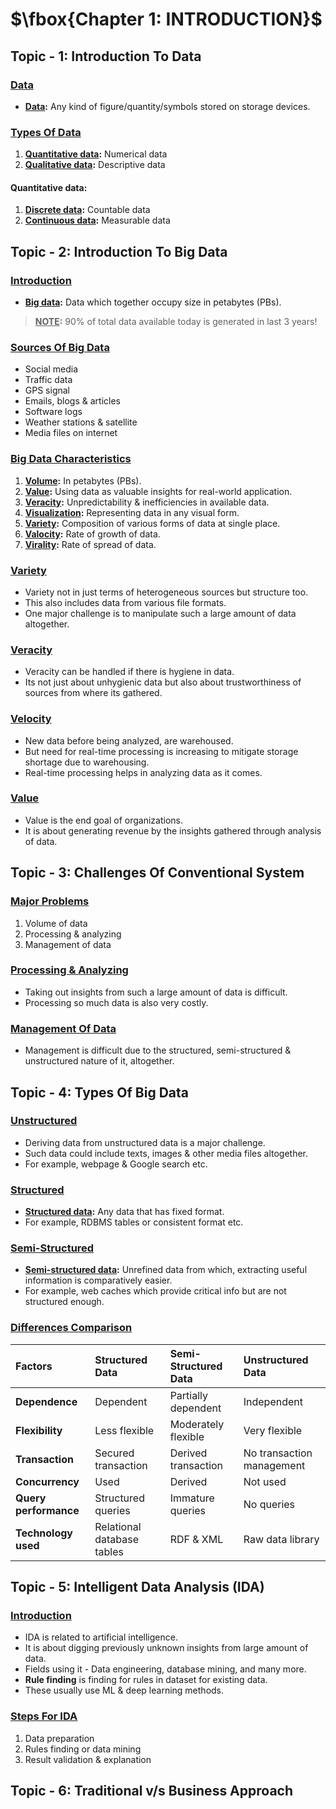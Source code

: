 # $\fbox{Chapter 1: INTRODUCTION}$





## **Topic - 1: Introduction To Data**

### <u>Data</u>

- **<u>Data</u>:** Any kind of figure/quantity/symbols stored on storage devices.


### <u>Types Of Data</u>

1. **<u>Quantitative data</u>:** Numerical data
2. **<u>Qualitative data</u>:** Descriptive data

#### Quantitative data:

1. **<u>Discrete data</u>:** Countable data
2. **<u>Continuous data</u>:** Measurable data



## **Topic - 2: Introduction To Big Data**

### <u>Introduction</u>

- **<u>Big data</u>:** Data which together occupy size in petabytes (PBs).

>**<u>NOTE</u>:**
>$90\%$ of total data available today is generated in last $3$ years!


### <u>Sources Of Big Data</u>

- Social media
- Traffic data
- GPS signal
- Emails, blogs & articles
- Software logs
- Weather stations & satellite
- Media files on internet


### <u>Big Data Characteristics</u>

1. **<u>Volume</u>:** In petabytes (PBs).
2. **<u>Value</u>:** Using data as valuable insights for real-world application.
3. **<u>Veracity</u>:** Unpredictability & inefficiencies in available data.
4. **<u>Visualization</u>:** Representing data in any visual form.
5. **<u>Variety</u>:** Composition of various forms of data at single place.
6. **<u>Valocity</u>:** Rate of growth of data.
7. **<u>Virality</u>:** Rate of spread of data.


### <u>Variety</u>

- Variety not in just terms of heterogeneous sources but structure too.
- This also includes data from various file formats.
- One major challenge is to manipulate such a large amount of data altogether.


### <u>Veracity</u>

- Veracity can be handled if there is hygiene in data.
- Its not just about unhygienic data but also about trustworthiness of sources from where its gathered.


### <u>Velocity</u>

- New data before being analyzed, are warehoused.
- But need for real-time processing is increasing to mitigate storage shortage due to warehousing.
- Real-time processing helps in analyzing data as it comes.


### <u>Value</u>

- Value is the end goal of organizations.
- It is about generating revenue by the insights gathered through analysis of data.



## **Topic - 3: Challenges Of Conventional System**

### <u>Major Problems</u>

1. Volume of data
2. Processing & analyzing
3. Management of data


### <u>Processing & Analyzing</u>

- Taking out insights from such a large amount of data is difficult.
- Processing so much data is also very costly.


### <u>Management Of Data</u>

- Management is difficult due to the structured, semi-structured & unstructured nature of it, altogether.



## **Topic - 4: Types Of Big Data**

### <u>Unstructured</u>

- Deriving data from unstructured data is a major challenge.
- Such data could include texts, images & other media files altogether.
- For example, webpage & Google search etc.


### <u>Structured</u>

- **<u>Structured data</u>:** Any data that has fixed format.
- For example, RDBMS tables or consistent format etc.


### <u>Semi-Structured</u>

- **<u>Semi-structured data</u>:** Unrefined data from which, extracting useful information is comparatively easier.
- For example, web caches which provide critical info but are not structured enough.


### <u>Differences Comparison</u>

| Factors               | Structured Data            | Semi-Structured Data | Unstructured Data         |
| :-------------------- | :------------------------- | :------------------- | :------------------------ |
| **Dependence**        | Dependent                  | Partially dependent  | Independent               |
| **Flexibility**       | Less flexible              | Moderately flexible  | Very flexible             |
| **Transaction**       | Secured transaction        | Derived transaction  | No transaction management |
| **Concurrency**       | Used                       | Derived              | Not used                  |
| **Query performance** | Structured queries         | Immature queries     | No queries                |
| **Technology used**   | Relational database tables | RDF & XML            | Raw data library          |



## **Topic - 5: Intelligent Data Analysis (IDA)**

### <u>Introduction</u>

- IDA is related to artificial intelligence.
- It is about digging previously unknown insights from large amount of data.
- Fields using it - Data engineering, database mining, and many more.
- **Rule finding** is finding for rules in dataset for existing data.
- These usually use ML & deep learning methods.


### <u>Steps For IDA</u>

1. Data preparation
2. Rules finding or data mining
3. Result validation & explanation



## **Topic - 6: Traditional v/s Business Approach**

